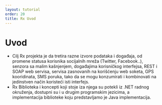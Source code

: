 ```yaml
---
layout: tutorial
order: 20
title: Rx Uvod
---
```



# Uvod

 - Cilj Rx projekta je da tretira razne izvore podataka i događaja, od promene statusa korisnika socijalnih mreža (Twitter, Facebook..), senzora sa malim kašnjenjem, događajima korisničkog interfejsa, REST i SOAP web servisa, servisa zasnovanih na korišćenju web soketa, GPS kooridinata, SMS poruka, tako da se mogu konzumirati i kombinovati na jedinstven način koristeći isti interfejs.
 - Rx Biblioteka i koncepti koji stoje iza njega su potekli iz .NET radnog okruženja, dostupni su i u drugim programskim jezicima, a implementacija biblioteke koju predstavljamo je Java implementacija.


